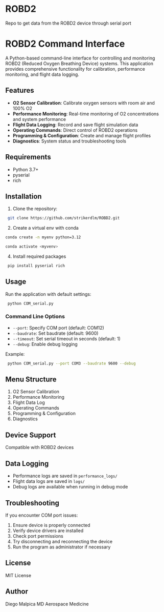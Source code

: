 # ROBD2
Repo to get data from the ROBD2 device through serial port

# ROBD2 Command Interface

A Python-based command-line interface for controlling and monitoring ROBD2 (Reduced Oxygen Breathing Device) systems. This application provides comprehensive functionality for calibration, performance monitoring, and flight data logging.

## Features

- **O2 Sensor Calibration**: Calibrate oxygen sensors with room air and 100% O2
- **Performance Monitoring**: Real-time monitoring of O2 concentrations and system performance
- **Flight Data Logging**: Record and save flight simulation data
- **Operating Commands**: Direct control of ROBD2 operations
- **Programming & Configuration**: Create and manage flight profiles
- **Diagnostics**: System status and troubleshooting tools

## Requirements

- Python 3.7+
- pyserial
- rich

## Installation

1. Clone the repository:

 ```bash
  git clone https://github.com/strikerdlm/ROBD2.git
 ```

2. Create a virtual env with conda

  ```bash                                                                                
  conda create -n myenv python=3.12                                                               
  ```  
  ```bash
  conda activate <myvenv>
  ```

4. Install required packages

 ```bash
  pip install pyserial rich
 ```

## Usage

Run the application with default settings:

 ```bash
  python COM_serial.py
 ```

### Command Line Options

- `--port`: Specify COM port (default: COM12)
- `--baudrate`: Set baudrate (default: 9600)
- `--timeout`: Set serial timeout in seconds (default: 1)
- `--debug`: Enable debug logging

Example:

 ```bash
  python COM_serial.py --port COM3 --baudrate 9600 --debug
 ```


## Menu Structure

1. O2 Sensor Calibration
2. Performance Monitoring
3. Flight Data Log
4. Operating Commands
5. Programming & Configuration
6. Diagnostics

## Device Support

Compatible with ROBD2 devices

## Data Logging

- Performance logs are saved in `performance_logs/`
- Flight data logs are saved in `logs/`
- Debug logs are available when running in debug mode

## Troubleshooting

If you encounter COM port issues:
1. Ensure device is properly connected
2. Verify device drivers are installed
3. Check port permissions
4. Try disconnecting and reconnecting the device
5. Run the program as administrator if necessary

## License

MIT License

## Author

Diego Malpica MD
Aerospace Medicine
